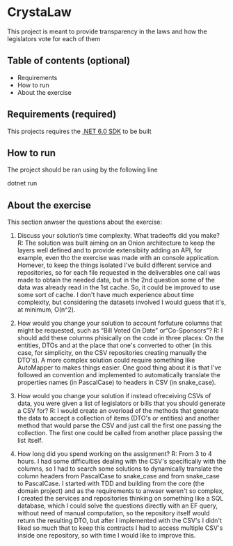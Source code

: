 # CrystaLaw

This project is meant to provide transparency in the laws and how the legislators vote for each of them

## Table of contents (optional)

- Requirements
- How to run
- About the exercise

## Requirements (required)

This projects requires the [.NET 6.0 SDK](https://dotnet.microsoft.com/pt-br/download/dotnet/6.0) to be built

## How to run

The project should be ran using by the following line

dotnet run

## About the exercise

This section anwser the questions about the exercise:

1. Discuss your solution’s time complexity. What tradeoffs did you make?
R: The solution was built aiming on an Onion architecture to keep the layers well defined and to provide extensibiity adding an API, for example, even tho the exercise was made with an console application.
Homever, to keep the things isolated I've build different service and repositories, so for each file requested in the deliverables one call was made to obtain the needed data, but in the 2nd question some of the data was already read in the 1st cache.
So, it could be improved to use some sort of cache.
I don't have much experience about time complexity, but considering the datasets involved I would guess that it's, at minimum, O(n^2).

3. How would you change your solution to account forfuture columns that might be
requested, such as “Bill Voted On Date” or“Co-Sponsors”?
R: I should add these columns phisically on the code in three places: On the entities, DTOs and at the place that one's converted to other (in this case, for simplicity, on the CSV repositories creating manually the DTO's).
A more complex solution could require something like AutoMapper to makes things easier.
One good thing about it is that I've followed an convention and implemented to automatically translate the properties names (in PascalCase) to headers in CSV (in snake_case).

5. How would you change your solution if instead ofreceiving CSVs of data, you were given a
list of legislators or bills that you should generate a CSV for?
R: I would create an overload of the methods that generate the data to accept a collection of items (DTO's or entities) and another method that would parse the CSV and just call the first one passing the collection. The first one could be called from another place passing the list itself.

7. How long did you spend working on the assignment?
R: From 3 to 4 hours. I had some difficulties dealing with the CSV's specifically with the columns, so I had to search some solutions to dynamically translate the column headers from PascalCase to snake_case and from snake_case to PascalCase.
I started with TDD and building from the core (the domain project) and as the requirements to anwser weren't so complex, I created the services and repositories thinking on something like a SQL database, which I could solve the questions directly with an EF query, without need of manual computation, so the repository itself would return the resulting DTO, but after I implemented with the CSV's I didn't liked so much that to keep this contracts I had to access multiple CSV's inside one repository, so with time I would like to improve this.
